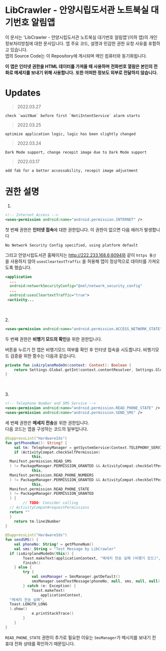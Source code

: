 # LibCrawler - 안양시립도서관 노트북실 대기번호 알림앱
이 문서는 'LibCrawler - 안양시립도서관 노트북실 대기번호 알림앱'(이하 앱)의 개인정보처리방침에 대한 문서입니다. 
앱 주요 코드, 설명과 민감한 권한 요청 사유를 포함하고 있습니다. <br>
앱의 Source Code는 이 Repository에 게시되며 메인 컴퓨터와 동기화됩니다. 

**이 앱은 인터넷 권한을 HTML 데이터를 가져올 때 사용하며**
**전화번호 열람은 본인의 전화로 메세지를 보내기 위해 사용합니다.**
**또한 어떠한 정보도 외부로 전달하지 않습니다.**

# Updates

> 2022.03.27
```
check `waitNum` before first `NotiIntentService` alarm starts
```

> 2022.03.25
```
optimize application logic, logic has been slightly changed
```

> 2022.03.24
```
Dark Mode support, change recepit image due to Dark Mode support
```

> 2022.03.17
```
add fab for a better accessability, recepit image adjustment
```

# 권한 설명
1.
```xml
<!-- Internet Access -->
<uses-permission android:name="android.permission.INTERNET" />  
```
첫 번째 권한은 **인터넷 접속**에 대한 권한입니다. 
이 권한이 없으면 다음 에러가 발생합니다
```
No Network Security Config specified, using platform default  
```

  그리고 안양시립도서관 홈페이지는 
  http://222.233.168.6:8094와 같이 `https 통신` 을 사용하지 않아 
  `usesCleartextTraffic` 을 허용해 앱이 정상적으로 데이터를 가져오도록 했습니다.

```xml
<application  
  ...
  android:networkSecurityConfig="@xml/network_security_config"  
  ... 
  android:usesCleartextTraffic="true">  
 <activity...
```

<br><br>  2. 
```xml
<uses-permission android:name="android.permission.ACCESS_NETWORK_STATE" /> 
```
두 번째 권한은 **비행기 모드의 확인**을 위한 권한입니다.  

버튼을 누르기 전 앱은 비행기모드 여부를 확인 후 인터넷 접속을 시도합니다. 
비행기모드 검증을 위한 함수는 다음과 같습니다. 
```Kotlin
private fun isAirplaneModeOn(context: Context): Boolean {  
    return Settings.Global.getInt(context.contentResolver, Settings.Global.AIRPLANE_MODE_ON, 0) != 0;  
}
```

<br><br>  3. 
```xml
<!-- Telephone Number and SMS Service -->  
<uses-permission android:name="android.permission.READ_PHONE_STATE" />  
<uses-permission android:name="android.permission.SEND_SMS" />
```
세 번째 권한은 **메세지 전송**을 위한 권한입니다. <br>
다음 코드는 앱을 구성하는 코드의 일부입니다. 

```Kotlin
@SuppressLint("HardwareIds")  
fun getPhoneNum(): String? {  
    val tm: TelephonyManager = getSystemService(Context.TELEPHONY_SERVICE) as TelephonyManager  
    if (ActivityCompat.checkSelfPermission(  
            this,  
  Manifest.permission.READ_SMS  
  ) != PackageManager.PERMISSION_GRANTED && ActivityCompat.checkSelfPermission(  
            this,  
  Manifest.permission.READ_PHONE_NUMBERS  
  ) != PackageManager.PERMISSION_GRANTED && ActivityCompat.checkSelfPermission(  
            this,  
  Manifest.permission.READ_PHONE_STATE  
  ) != PackageManager.PERMISSION_GRANTED  
  ) {  
        // TODO: Consider calling  
  // ActivityCompat#requestPermissions  
  return ""  
  }  
    return tm.line1Number  
}  
  
@SuppressLint("HardwareIds")  
fun sendSMS() {  
    val phoneNo: String? = getPhoneNum()  
    val sms: String = "Test Message by LibCrawler"  
  if (isAirplaneModeOn(this)) {  
        Toast.makeText(applicationContext, "메세지 전송 실패 (비행기 모드)", Toast.LENGTH_SHORT).show()  
        finish()  
    } else {  
        try {  
            val smsManager = SmsManager.getDefault()  
            smsManager.sendTextMessage(phoneNo, null, sms, null, null)  
        } catch (e: Exception) {  
            Toast.makeText(  
                applicationContext,  
  "메세지 전송 실패",  
  Toast.LENGTH_LONG  
  ).show()  
            e.printStackTrace()  
        }  
    }  
}
```
`READ_PHONE_STATE` 권한이 추가로 필요한 이유는 `SmsManager`가 메시지를 보내기 전 휴대 전화 상태를 확인하기 때문입니다. 

